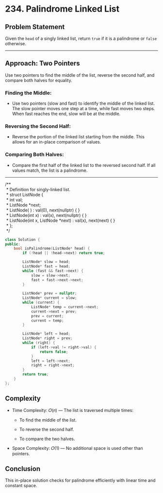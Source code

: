 # 234. Palindrome Linked List

## Problem Statement
Given the `head` of a singly linked list, return `true` if it is a palindrome or `false` otherwise.

---

## Approach:  Two Pointers

Use two pointers to find the middle of the list, reverse the second half, and compare both halves for equality.

### Finding the Middle:

- Use two pointers (slow and fast) to identify the middle of the linked list. The slow pointer moves one step at a time, while fast moves two steps. When fast reaches the end, slow will be at the middle.

### Reversing the Second Half:

- Reverse the portion of the linked list starting from the middle. This allows for an in-place comparison of values.

### Comparing Both Halves:

- Compare the first half of the linked list to the reversed second half. If all values match, the list is a palindrome.

---

/**\
 &nbsp;\* Definition for singly-linked list.\
 &nbsp;\* struct ListNode {\
 &nbsp;\*     int val;\
 &nbsp;\*     ListNode *next;\
 &nbsp;\*     ListNode( ) : val(0), next(nullptr) { }\
 &nbsp;\*     ListNode(int x) : val(x), next(nullptr) { }\
 &nbsp;\*     ListNode(int x, ListNode *next) : val(x), next(next) { }\
&nbsp;\* };\
&nbsp;\*/

```cpp
class Solution {
public:
    bool isPalindrome(ListNode* head) {
        if (!head || !head->next) return true;

        ListNode* slow = head;
        ListNode* fast = head;
        while (fast && fast->next) {
            slow = slow->next;
            fast = fast->next->next;
        }
            
        ListNode* prev = nullptr;
        ListNode* current = slow;
        while (current) {
            ListNode* temp = current->next;
            current->next = prev;
            prev = current;
            current = temp;
        }

        ListNode* left = head;
        ListNode* right = prev;
        while (right) {
            if (left->val != right->val) {
                return false;
            }
            left = left->next;
            right = right->next;                    
        }            
        return true;
    }
};
```

## Complexity

- Time Complexity: 𝑂(𝑛) — 
    The list is traversed multiple times:

    - To find the middle of the list.

    - To reverse the second half.

    - To compare the two halves.

- Space Complexity: 𝑂(1) — No additional space is used other than pointers.

## Conclusion
This in-place solution checks for palindrome efficiently with linear time and constant space.